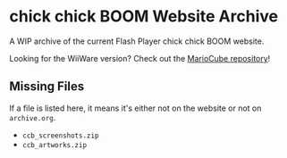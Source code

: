 # chick chick BOOM Website Archive
A WIP archive of the current Flash Player chick chick BOOM website.

Looking for the WiiWare version? Check out the [MarioCube repository](https://mariocube.com/)!

## Missing Files
If a file is listed here, it means it's either not on the website or not on `archive.org`.
* `ccb_screenshots.zip`
* `ccb_artworks.zip`
